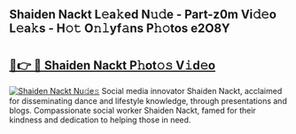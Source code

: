 ## Shaiden Nackt L𝚎a𝚔ed N𝚞𝚍e - Part-z0m Vi𝚍𝚎o L𝚎a𝚔s - H𝚘𝚝 O𝚗𝚕yf𝚊ns P𝚑𝚘tos e2O8Y

# <h2><a href="http://kfdqo5j.oniu.top/?m=Shaiden+Nackt">🔗👉 🔴 Shaiden Nackt P𝚑ot𝚘𝚜 V𝚒d𝚎o</a></h2>

[![Shaiden Nackt Nu𝚍e𝚜](https://i.imgur.com/0qMVB7G.gif)](http://kfdqo5j.oniu.top/?m=Shaiden+Nackt)
Social media innovator Shaiden Nackt, acclaimed for disseminating dance and lifestyle knowledge, through presentations and blogs. Compassionate social worker Shaiden Nackt, famed for their kindness and dedication to helping those in need.  

